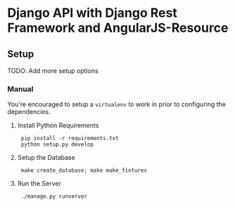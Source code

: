 # Django API with Django Rest Framework and AngularJS-Resource


## Setup

TODO: Add more setup options

### Manual

You're encouraged to setup a `virtualenv` to work in prior to configuring the dependencies.

1. Install Python Requirements

        pip install -r requirements.txt
        python setup.py develop


5. Setup the Database

        make create_database; make make_fixtures

6. Run the Server

        ./manage.py runserver
